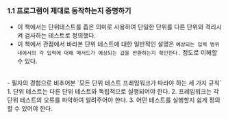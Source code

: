 ### 1.1 프로그램이 제대로 동작하는지 증명하기
- 이 책에서는 단위테스트를 좁은 의미로 사용하여 단일한 단위를 다른 단위와 격리시켜 검사하는 테스트로 정의했다.
- 이 책에서 관점에서 바라본 단위 테스트에 대한 일반적인 설명은 `예상되는 입력 범위 내에서의 각 입력에 대해 메서드가 예상되는 값을 반환하는지 확인한다.` 정도로 이해할 수 있다.
<br/>
- 필자의 경험으로 비추어본 `모든 단위 테스트 프레임워크가 따라야 하는 세 가지 규칙`
  1. 단위 테스트는 다른 단위 테스트와 독립적으로 실행되어야 한다.
  2. 프레임워크는 각 단위 테스트의 오류를 파악하여 알려주어야 한다.
  3. 어떤 테스트를 실행할지 쉽게 정의할 수 있어야 한다.
<br/>

